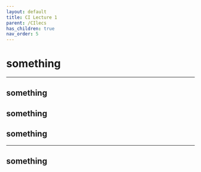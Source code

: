 ```yaml
---
layout: default
title: CI Lecture 1
parent: /CIlecs
has_children: true
nav_order: 5
---
```


# something
---

## something


## something



## something

---

## something


